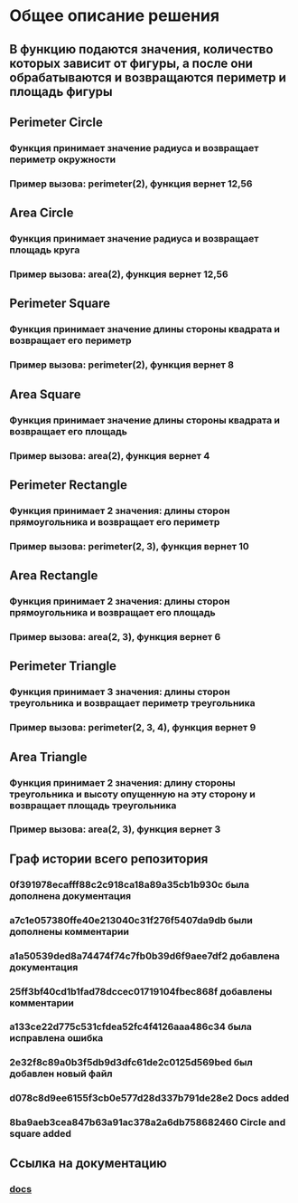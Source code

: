 # Общее описание решения
## В функцию подаются значения, количество которых зависит от фигуры, а после они обрабатываются и возвращаются периметр и площадь фигуры

## Perimeter Circle
### Функция принимает значение радиуса и возвращает периметр окружности
### Пример вызова: perimeter(2), функция вернет 12,56

## Area Circle
### Функция принимает значение радиуса и возвращает площадь круга
### Пример вызова: area(2), функция вернет 12,56

## Perimeter Square
### Функция принимает значение длины стороны квадрата и возвращает его периметр
### Пример вызова: perimeter(2), функция вернет 8

## Area Square
### Функция принимает значение длины стороны квадрата и возвращает его площадь
### Пример вызова: area(2), функция вернет 4

## Perimeter Rectangle
### Функция принимает 2 значения: длины сторон прямоугольника и возвращает его периметр
### Пример вызова: perimeter(2, 3), функция вернет 10

## Area Rectangle
### Функция принимает 2 значения: длины сторон прямоугольника и возвращает его площадь
### Пример вызова: area(2, 3), функция вернет 6

## Perimeter Triangle
### Функция принимает 3 значения: длины сторон треугольника и возвращает периметр треугольника
### Пример вызова: perimeter(2, 3, 4), функция вернет 9

## Area Triangle
### Функция принимает 2 значения: длину стороны треугольника и высоту опущенную на эту сторону и возвращает площадь треугольника
### Пример вызова: area(2, 3), функция вернет 3

## Граф истории всего репозитория
### 0f391978ecafff88c2c918ca18a89a35cb1b930c была дополнена документация
### a7c1e057380ffe40e213040c31f276f5407da9db были дополнены комментарии
### a1a50539ded8a74474f74c7fb0b39d6f9aee7df2 добавлена документация
### 25ff3bf40cd1b1fad78dccec01719104fbec868f добавлены комментарии
### a133ce22d775c531cfdea52fc4f4126aaa486c34 была исправлена ошибка
### 2e32f8c89a0b3f5db9d3dfc61de2c0125d569bed был добавлен новый файл
### d078c8d9ee6155f3cb0e577d28d337b791de28e2 Docs added
### 8ba9aeb3cea847b63a91ac378a2a6db758682460 Circle and square added

## Ссылка на документацию
### [docs](https://github.com/zantchris/geometric_lib/tree/new_feature_465944/docs)
